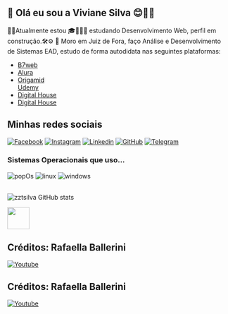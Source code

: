 ##  👑 Olá eu sou a Viviane Silva 😊👋🏻

<p> 🎯✨Atualmente estou 🎓👩🏻‍💻 estudando Desenvolvimento Web, perfil em construção.🛠⚙️
📍 Moro em Juiz de Fora, faço Análise e Desenvolvimento de Sistemas EAD, estudo de forma autodidata nas seguintes plataformas:
<ul>
    <li>
    <a href="https://b7web.com.br/fullstack" alt="B7web">B7web</a>
    </li>
    <li>
    <a href="https://cursos.alura.com.br/user/vivianesilvarc" alt="alura">Alura</a>
    </li>
    <li>
    <a href="https://www.origamid.com" alt="origamid">Origamid</a>
    </li>
    <a href="https://www.udemy.com" alt="udemy">Udemy</a>
    </li>
    <li>
    <a href="https://www.digitalhouse.com/br" alt="Digital House">Digital House</a>
    </li>
    <li>
    <a href="https://devsuperior.com.br/cursos" alt="Devsuperior">Digital House</a>
    </li>
</ul>
</p>


<h2>Minhas redes sociais</h2>


[![Facebook](https://img.shields.io/badge/Facebook-1877F2?style=for-the-badge&logo=facebook&logoColor=white)](https://www.facebook.com/zztsilva)
[![Instagram](https://img.shields.io/badge/Instagram-E4405F?style=for-the-badge&logo=instagram&logoColor=white)](https://www.instagram.com/vivianezzt)
[![Linkedin](https://img.shields.io/badge/LinkedIn-0077B5?style=for-the-badge&logo=linkedin&logoColor=white)](https://www.linkedin.com/in/zztsilva/)
[![GitHub](https://img.shields.io/badge/GitHub-100000?style=for-the-badge&logo=github&logoColor=white)](https://github.com/zztsilva)
[![Telegram](https://img.shields.io/badge/Telegram-2CA5E0?style=for-the-badge&logo=telegram&logoColor=white)](https://t.me/vivianesilva29)


<h3>Sistemas Operacionais que uso...</h3> 

<div style="display: inline_block">
    <img align="center" alt="popOs" src="https://img.shields.io/badge/Pop!_OS-48B9C7?style=for-the-badge&logo=Pop!_OS&logoColor=white">
<img align="center" alt="linux" src="https://img.shields.io/badge/Ubuntu-E95420?style=for-the-badge&logo=ubuntu&logoColor=white">
<img align="center" alt="windows" src="https://img.shields.io/badge/Windows-0078D6?style=for-the-badge&logo=windows&logoColor=white">
</div>
<br>

![zztsilva GitHub stats](https://github-readme-stats.vercel.app/api?username=zztsilva&show_icons=true&theme=radical)

<img src=" https://upload.wikimedia.org/wikipedia/commons/9/99/Unofficial_JavaScript_logo_2.svg" width="50px">


<h2>Créditos: Rafaella Ballerini</h2>
<a href="https://www.youtube.com/watch?v=TsaLQAetPLU">
</a>



[![Youtube](https://img.shields.io/badge/YouTube-FF0000?style=for-the-badge&logo=youtube&logoColor=white)](https://www.youtube.com/watch?v=TsaLQAetPLU)


<h2>Créditos: Rafaella Ballerini</h2>
<a href="https://www.youtube.com/watch?v=TsaLQAetPLU">
</a>



[![Youtube](https://img.shields.io/badge/YouTube-FF0000?style=for-the-badge&logo=youtube&logoColor=white)](https://www.youtube.com/watch?v=TsaLQAetPLU)
